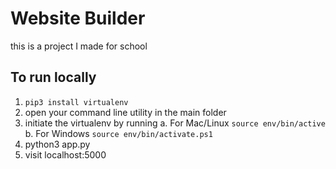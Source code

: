 # Website Builder

this is a project I made for school

## To run locally

1. `pip3 install virtualenv`
2. open your command line utility in the main folder
3. initiate the virtualenv by running
   a. For Mac/Linux
      `source env/bin/active`
   b. For Windows
      `source env/bin/activate.ps1`
4. python3 app.py
5. visit localhost:5000 
